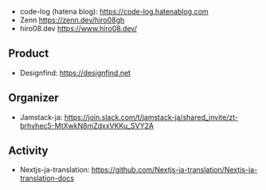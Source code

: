 - code-log (hatena blog): https://code-log.hatenablog.com
- Zenn https://zenn.dev/hiro08gh
- hiro08.dev https://www.hiro08.dev/

## Product
- Designfind: https://designfind.net

## Organizer
- Jamstack-ja: https://join.slack.com/t/jamstack-ja/shared_invite/zt-brhvhec5-MtXwkN8mZdxxVKKu_SVY2A

## Activity
- Nextjs-ja-translation: https://github.com/Nextjs-ja-translation/Nextjs-ja-translation-docs
